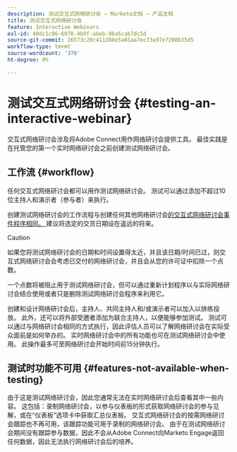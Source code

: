 ```yaml
---
description: 测试交互式网络研讨会 — Marketo文档 — 产品文档
title: 测试交互式网络研讨会
feature: Interactive Webinars
exl-id: 40dc1c86-6978-4b9f-abeb-96a5cab7dc5d
source-git-commit: 26573c20c411208e5a01aa7ec73a97e7208b35d5
workflow-type: tm+mt
source-wordcount: '370'
ht-degree: 0%

---
```


# 测试交互式网络研讨会 {#testing-an-interactive-webinar}

交互式网络研讨会涉及将Adobe Connect用作网络研讨会提供工具。 最佳实践是在托管您的第一个实时网络研讨会之前创建测试网络研讨会。

## 工作流 {#workflow}

任何交互式网络研讨会都可以用作测试网络研讨会。 测试可以通过添加不超过10位主持人和演示者（参与者）来执行。

创建测试网络研讨会的工作流程与创建任何其他网络研讨会[的交互式网络研讨会事件程序相同。 ](/help/marketo/product-docs/demand-generation/events/interactive-webinars/create-an-interactive-webinar.md)建议将选定的交货日期设在遥远的将来。

>[!CAUTION]
>
>如果您将测试网络研讨会的日期和时间设置得太近，并且该日期/时间已过，则交互式网络研讨会会考虑已交付的网络研讨会，并且会从您的许可证中扣除一个点数。

一个点数将被阻止用于测试网络研讨会，但可以通过重新计划程序以与实际网络研讨会结合使用或者只是删除测试网络研讨会程序来利用它。

创建和设计网络研讨会后，主持人、共同主持人和/或演示者可以加入以排练投放。 此外，还可以将外部受邀者添加为联合主持人，以便能够参加测试。 测试可以通过与网络研讨会相同的方式执行，因此评估人员可以了解网络研讨会在实际受众面前是如何举办的。 实时网络研讨会中的所有功能也可在测试网络研讨会中使用。 此操作最多可至网络研讨会开始时间前15分钟执行。

## 测试时功能不可用 {#features-not-available-when-testing}

由于这是测试网络研讨会，因此您通常无法在实时网络研讨会后查看其中一些内容。 这包括：录制网络研讨会，以参与仪表板的形式获取网络研讨会的参与见解，或在“仪表板”选项卡中获取汇总仪表板。 交互式网络研讨会的按需网络研讨会跟踪也不再可用，该跟踪功能可用于录制的网络研讨会。 由于在测试网络研讨会期间没有跟踪参与数据，因此不会从Adobe Connect向Marketo Engage返回任何数据，因此无法执行网络研讨会后的培养。
